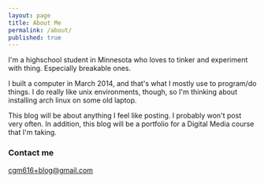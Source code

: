 ```yaml
---
layout: page
title: About Me
permalink: /about/
published: true
---
```


I'm a highschool student in Minnesota who loves to tinker and experiment with thing. Especially breakable ones.

I built a computer in March 2014, and that's what I mostly use to program/do things. I do really like unix environments, though, so I'm thinking about installing arch linux on some old laptop.

This blog will be about anything I feel like posting. I probably won't post very often. In addition, this blog will be a portfolio for a Digital Media course that I'm taking.

### Contact me

[cgm616+blog@gmail.com](mailto:cgm616+blog@gmail.com)
